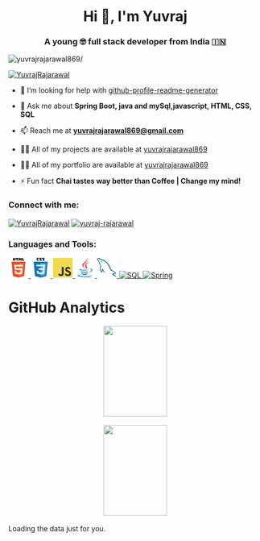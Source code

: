 <h1 align="center">Hi 👋, I'm Yuvraj</h1>

<h3 align="center">A young 🤓 full stack developer from India 🇮🇳</h3>
<p align="left"> <img src=https://komarev.com/ghpvc/?username=yuvrajrajarawal869 alt=yuvrajrajarawal869/> </p>

<p align="left"> <a href="https://twitter.com/YuvrajRajarawal" target="blank"><img src="https://img.shields.io/twitter/follow/YuvrajRajarawal?logo=twitter&style=for-the-badge" alt="YuvrajRajarawal" /></a> </p>


- 🤔 I’m looking for help with [github-profile-readme-generator](https://github.com/yuvrajrajarawal869/github-profile-readme-generator)

- 💬 Ask me about **Spring Boot, java and mySql,javascript, HTML, CSS, SQL**

- 📫 Reach me at **yuvrajrajarawal869@gmail.com**

- 👨‍💻 All of my projects are available at [yuvrajrajarawal869](https://yuvrajrajarawal869.github.io)

- 👨‍💻 All of my portfolio are available at [yuvrajrajarawal869](https://yuvrajrajarawal869.github.io/)

- ⚡ Fun fact **Chai tastes way better than Coffee | Change my mind!**


<h3 align="left">Connect with me:</h3>
<p align="left">

<a href="https://twitter.com/YuvrajRajarawal" target="blank"><img align="center" src="https://cdn.jsdelivr.net/npm/simple-icons@3.0.1/icons/twitter.svg" alt="YuvrajRajarawal" height="30" width="40" /></a>
<a href="https://linkedin.com/in/yuvraj-rajarawal" target="blank"><img align="center" src="https://cdn.jsdelivr.net/npm/simple-icons@3.0.1/icons/linkedin.svg" alt="yuvraj-rajarawal" height="30" width="40" /></a>
</p>


<!-- BLOG-POST-LIST:START -->

<!-- BLOG-POST-LIST:END -->

<h3 align="left">Languages and Tools:</h3>
<p align="left">
    <a href="https://www.w3.org/html/" target="_blank"> <img src="https://raw.githubusercontent.com/devicons/devicon/master/icons/html5/html5-original-wordmark.svg" alt="html5" width="40" height="40"/> </a>
    <a href="https://www.w3schools.com/css/" target="_blank"> <img src="https://raw.githubusercontent.com/devicons/devicon/master/icons/css3/css3-original-wordmark.svg" alt="css3" width="40" height="40"/> </a>
    <a href="https://developer.mozilla.org/en-US/docs/Web/JavaScript" target="_blank"> <img src="https://raw.githubusercontent.com/devicons/devicon/master/icons/javascript/javascript-original.svg" alt="javascript" width="40" height="40"/> </a> 
    <a href="https://developer.mozilla.org/en-US/docs/Web/JavaScript" target="_blank"> <img src="https://raw.githubusercontent.com/devicons/devicon/master/icons/java/java-original.svg" alt="java" width="40" height="40"/> </a>
    <a href="https://www.mysql.com/" target="_blank"> <img src="https://raw.githubusercontent.com/devicons/devicon/master/icons/mysql/mysql-original.svg" alt="mysql" width="40" height="40"/> </a>
     <a href="https://docs.microsoft.com/en-us/sql/tools/overview-sql-tools?view=sql-server-ver16" target="_blank"> <img src="https://cdn.vectorstock.com/i/1000x1000/77/50/sql-database-icon-logo-design-ui-or-ux-app-vector-17507750.webp" alt="SQL" width="40" height="40"/> </a>
     <a href="https://spring.io/projects/spring-boot/" target="_blank"> <img src="https://encrypted-tbn0.gstatic.com/images?q=tbn:ANd9GcQ8h-I3zek7i0ZPOdhBOQpfIK_HexKXeHpzsKvg6ioT&s" alt="Spring" width="40" height="40"/> </a>
  </p>

 <h1 >GitHub Analytics</h1>

<p align="center"> <img width="50%px" height="180em" src="https://github-readme-stats.vercel.app/api?username=yuvrajrajarawal869&theme=buefy&show_icons=true" /> </p>

<p align="center">
    <img width="50%px" height="180em" src="https://github-readme-stats.vercel.app/api/top-langs/?username=yuvrajrajarawal869&theme=buefy&layout=compact" />
 </p>     
   <!-- Include the library. -->
<script
  src="https://unpkg.com/github-calendar@latest/dist/github-calendar.min.js">
</script>

<!-- Optionally, include the theme (if you don't want to struggle to write the CSS) -->
<link
  rel="stylesheet"
  href="https://unpkg.com/github-calendar@latest/dist/github-calendar-responsive.css"
/>

<!-- Prepare a container for your calendar. -->
<div class="calendar">
    <!-- Loading stuff -->
    Loading the data just for you.
</div>

<script>
    GitHubCalendar(".calendar", "your-username");

    // or enable responsive functionality:
    GitHubCalendar(".calendar", "your-username", { responsive: true });

    // Use a proxy
    GitHubCalendar(".calendar", "your-username", {
       proxy (username) {
         return fetch(`https://your-proxy.com/github?user=${username}`)
       }
    }).then(r => r.text())
</script>      
        
            
      
